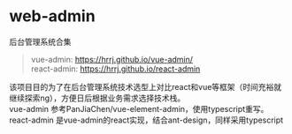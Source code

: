 # web-admin
后台管理系统合集
> vue-admin: <a href="https://hrrj.github.io/vue-admin" target="_blank">https://hrrj.github.io/vue-admin/</a>  
> react-admin: <a href="https://hrrj.github.io/react-admin" target="_blank">https://hrrj.github.io/react-admin</a>

该项目目的为了在后台管理系统技术选型上对比react和vue等框架（时间充裕就继续探索ng），方便日后根据业务需求选择技术栈。  
vue-admin 参考PanJiaChen/vue-element-admin，使用typescript重写。  
react-admin 是vue-admin的react实现，结合ant-design，同样采用typescript